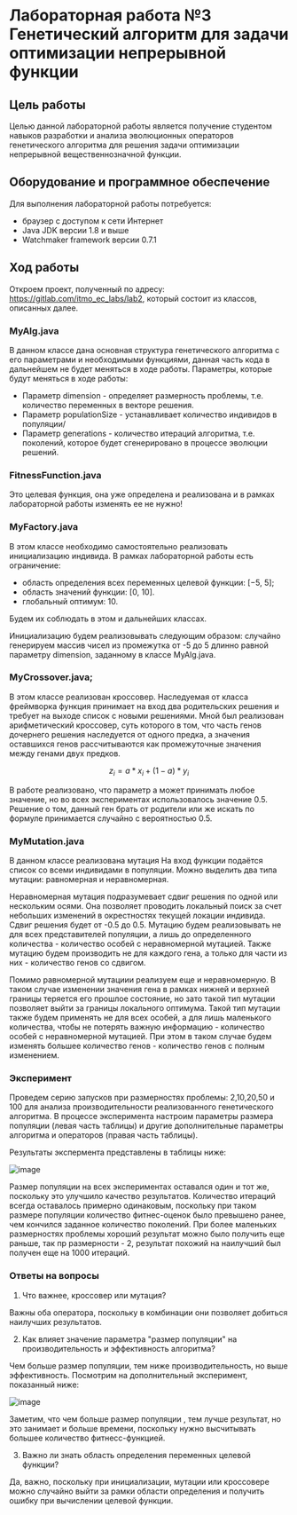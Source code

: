 # Лабораторная работа №3 Генетический алгоритм для задачи оптимизации непрерывной функции
## Цель работы
Целью данной лабораторной работы является получение студентом навыков разработки и анализа эволюционных операторов генетического алгоритма для решения задачи оптимизации непрерывной вещественнозначной функции.
## Оборудование и программное обеспечение
Для выполнения лабораторной работы потребуется:
* браузер с доступом к сети Интернет
* Java JDK версии 1.8 и выше
* Watchmaker framework  версии 0.7.1
## Ход работы
Откроем проект, полученный по адресу: https://gitlab.com/itmo_ec_labs/lab2, который состоит из классов, описанных далее.
### MyAlg.java 
В данном классе дана основная структура генетического алгоритма с его параметрами и необходимыми функциями, данная часть кода в дальнейшем не будет меняться в ходе работы. Параметры, которые будут меняться в ходе работы:

* Параметр  dimension - определяет размерность проблемы, т.е. количество переменных в векторе решения.
* Параметр populationSize - устанавливает количество индивидов в популяции/
* Параметр generations - количество итераций алгоритма, т.е. поколений, которое будет сгенерировано в процессе эволюции решений.

### FitnessFunction.java

Это целевая функция, она уже определена и реализована и в рамках лабораторной работы изменять ее не нужно!

### MyFactory.java

В этом классе необходимо самостоятельно реализовать инициализацию индивида. В рамках лабораторной работы есть ограничение:

* область определения всех переменных целевой функции: [−5, 5];
* область значений функции: [0, 10].
* глобальный оптимум: 10.

Будем их соблюдать в этом и дальнейших классах. 

Инициализацию будем реализовывать следующим образом: случайно генерируем массив чисел из промежутка от -5 до 5 длинно равной параметру dimension, заданному в классе MyAlg.java.

### MyCrossover.java;

В этом классе реализован кроссовер. Наследуемая от класса фреймворка функция принимает на вход два родительских решения и требует на выходе
список с новыми решениями. Мной был реализован арифметический кроссовер, суть которого в том, что часть генов дочернего решения наследуется от одного предка, а значения оставшихся генов рассчитываются как промежуточные значения между генами двух предков.


$$ z_{i} = {a* x_{i} + (1-a)* y_{i}} $$

В работе реализовано, что параметр a может принимать любое значение, но во всех экспериментах использовалось значение 0.5.
Решение о том, данный ген брать от родители или же искать по формуле принимается случайно с вероятностью 0.5.



### MyMutation.java

В данном классе реализована мутация На вход функции подаётся список со всеми индивидами в популяции. Можно выделить два типа мутации: равномерная и неравномерная.

Неравномерная мутация подразумевает сдвиг решения по одной или нескольким осями. Она позволяет проводить локальный поиск за счет небольших изменений в окрестностях текущей локации индивида. Сдвиг решения будет от -0.5 до 0.5.  Мутацию будем реализовывать не для всех представителей популяции, а лишь до определенного количества -  количество особей с неравномерной мутацией. Также мутацию будем производить не для каждого гена, а только для части из них - количество генов со сдвигом.

Помимо равномерной мутациии реализуем еще и неравномерную. В таком случае изменении значения гена в рамках нижней и верхней границы теряется его прошлое состояние, но зато такой тип мутации позволяет выйти за границы локального оптимума. Такой тип мутации также будем применять не для всех особей, а для лишь маленького количества, чтобы не потерять важную информацию -  количество особей с неравномерной мутацией. При этом в таком случае будем изменять большее количество генов -  количество генов с полным изменением.  



### Эксперимент


Проведем серию запусков при размерностях проблемы: 2,10,20,50 и 100 для анализа производительности реализованного генетического алгоритма. В процессе эксперимента настроим параметры размера популяции (левая часть таблицы) и другие дополнительные параметры алгоритма и операторов (правая часть таблицы).


Результаты экспермента представлены в таблицы ниже:

![image](https://user-images.githubusercontent.com/91135334/221496554-4f78648d-7b87-4989-a1f8-ccf0a8ffc388.png)


Размер популяции на всех экспериментах оставался один и тот же, поскольку это улучшило качество результатов. Количество итераций всегда оставалось примерно одинаковым, поскольку при таком размере популяции количество фитнес-оценок было превышено ранее, чем кончился заданное количество поколений. При более маленьких размерностях проблемы хороший результат можно было получить еще раньше, так пр размерности - 2, результат похожий на наилучший был получен еще на 1000 итераций. 

### Ответы на вопросы

1. Что важнее, кроссовер или мутация?

Важны оба оператора, поскольку в комбинации они позволяет добиться наилучших результатов.

2. Как влияет значение параметра "размер популяции" на производительность и эффективность алгоритма?

Чем больше размер популяции, тем ниже производительность, но выше эффективность.  Посмотрим на дополнительный эксперимент, показанный ниже:


![image](https://user-images.githubusercontent.com/91135334/221499504-18286562-01ae-4311-a678-086a507317df.png)

Заметим, что чем больше размер популяции , тем лучше результат, но это занимает и больше времени, поскольку нужно высчитывать большее количество фитнесс-функцией.

3. Важно ли знать область определения переменных целевой функции?

Да, важно, поскольку при инициализации, мутации или кроссовере можно случайно выйти за рамки области определения и получить ошибку при вычислении целевой функции.  





